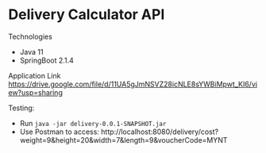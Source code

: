 # Delivery Calculator API

Technologies
* Java 11
* SpringBoot 2.1.4

Application Link
https://drive.google.com/file/d/11UA5gJmNSVZ28icNLE8sYWBiMpwt_KI6/view?usp=sharing


Testing:
* Run `java -jar delivery-0.0.1-SNAPSHOT.jar`
* Use Postman to access: http://localhost:8080/delivery/cost?weight=9&height=20&width=7&length=9&voucherCode=MYNT

